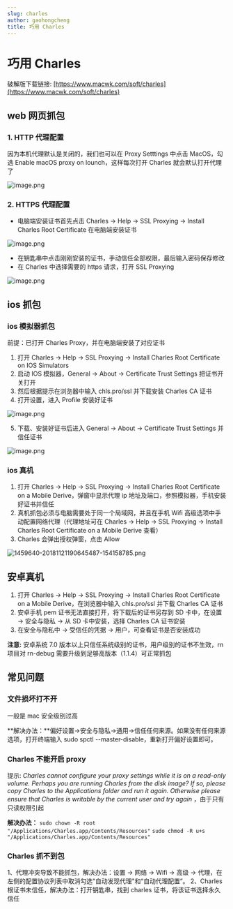 ```yaml
---
slug: charles
author: gaohongcheng
title: 巧用 Charles
---
```


# 巧用 Charles

破解版下载链接: [https://www.macwk.com/soft/charles](https://www.macwk.com/soft/charles)

## web 网页抓包

### 1. HTTP 代理配置

因为本机代理默认是关闭的，我们也可以在 Proxy Setttings 中点击 MacOS，勾选 Enable macOS proxy on lounch，这样每次打开 Charles 就会默认打开代理了

![image.png](https://intranetproxy.alipay.com/skylark/lark/0/2021/png/294489/1620788234626-0b8cc1ee-988e-4925-8a3a-df9a55e68824.png#clientId=uf92e8f21-7a68-4&from=paste&height=900&id=PL2Es&margin=%5Bobject%20Object%5D&name=image.png&originHeight=900&originWidth=1546&originalType=binary&ratio=1&size=424449&status=done&style=none&taskId=u744c91d4-cd98-487a-b878-1f5ba240f15&width=1546)

### 2. HTTPS 代理配置

- 电脑端安装证书首先点击 Charles -> Help -> SSL Proxying -> Install Charles Root Certificate 在电脑端安装证书

![image.png](https://intranetproxy.alipay.com/skylark/lark/0/2021/png/294489/1620788261393-f96f8109-5e45-40d2-88b9-8c384db538af.png#clientId=uf92e8f21-7a68-4&from=paste&height=716&id=u7223e061&margin=%5Bobject%20Object%5D&name=image.png&originHeight=716&originWidth=1758&originalType=binary&ratio=1&size=445724&status=done&style=none&taskId=u753b90e4-00a4-425c-9d7a-5560fbf3f2f&width=1758)

- 在钥匙串中点击刚刚安装的证书，手动信任全部权限，最后输入密码保存修改
- 在 Charles 中选择需要的 https 请求，打开 SSL Proxying

![image.png](https://intranetproxy.alipay.com/skylark/lark/0/2021/png/294489/1620789061799-857fe323-8c31-478b-baa4-7f55dba27920.png#clientId=uf92e8f21-7a68-4&from=paste&height=824&id=u7be0541f&margin=%5Bobject%20Object%5D&name=image.png&originHeight=824&originWidth=1074&originalType=binary&ratio=1&size=269108&status=done&style=none&taskId=u14ec84b6-98c6-4f1c-9b3c-a36c3e93c3c&width=1074)

## ios 抓包

### ios 模拟器抓包

前提：已打开 Charles Proxy，并在电脑端安装了对应证书

1. 打开 Charles -> Help -> SSL Proxying -> Install Charles Root Certificate on IOS Simulators
2. 启动 IOS 模拟器，General -> About -> Certificate Trust Settings 把证书开关打开
3. 然后根据提示在浏览器中输入 chls.pro/ssl 并下载安装 Charles CA 证书
4. 打开设置，进入 Profile 安装好证书

![image.png](https://intranetproxy.alipay.com/skylark/lark/0/2021/png/294489/1620788467719-0675201e-b623-4cf1-a683-8fa627958cbe.png#clientId=uf92e8f21-7a68-4&from=paste&height=826&id=ubda47c36&margin=%5Bobject%20Object%5D&name=image.png&originHeight=826&originWidth=386&originalType=binary&ratio=1&size=88100&status=done&style=none&taskId=u00dfaa97-7a37-4b53-9f8b-fbc7d87e15b&width=386)

5. 下载、安装好证书后进入 General -> About -> Certificate Trust Settings 并信任证书

![image.png](https://intranetproxy.alipay.com/skylark/lark/0/2021/png/294489/1620788605815-c76b2069-ba45-43df-bc95-55ac9806219b.png#clientId=uf92e8f21-7a68-4&from=paste&height=826&id=uaf980fb5&margin=%5Bobject%20Object%5D&name=image.png&originHeight=826&originWidth=386&originalType=binary&ratio=1&size=99408&status=done&style=none&taskId=uebb52a4a-7b49-44d4-bf38-201a1acd8ae&width=386)

### ios 真机

1. 打开 Charles -> Help -> SSL Proxying -> Install Charles Root Certificate on a Mobile Derive，弹窗中显示代理 ip 地址及端口，参照模拟器，手机安装好证书并信任
2. 真机抓包必须与电脑需要处于同一个局域网，并且在手机 Wifi 高级选项中手动配置网络代理（代理地址可在 Charles -> Help -> SSL Proxying -> Install Charles Root Certificate on a Mobile Derive 查看）
3. Charles 会弹出授权弹窗，点击 Allow

![1459640-20181121190645487-154158785.png](https://intranetproxy.alipay.com/skylark/lark/0/2021/png/294489/1629970435045-12ee9d2d-8668-459c-b396-46f885f9b960.png#clientId=u8f6bd953-73c2-4&from=drop&id=u3e29432d&margin=%5Bobject%20Object%5D&name=1459640-20181121190645487-154158785.png&originHeight=117&originWidth=569&originalType=binary&ratio=1&size=31939&status=done&style=none&taskId=u38681d69-84ae-468d-8564-f1b95d31f31)

## 安卓真机

1. 打开 Charles -> Help -> SSL Proxying -> Install Charles Root Certificate on a Mobile Derive，在浏览器中输入 chls.pro/ssl 并下载 Charles CA 证书
2. 安卓手机 pem 证书无法直接打开，将下载后的证书另存到 SD 卡中，在设置 -> 安全与隐私 -> 从 SD 卡中安装，选择 Charles CA 证书安装
3. 在安全与隐私中 -> 受信任的凭据 -> 用户，可查看证书是否安装成功

**注意:** 安卓系统 7.0 版本以上只信任系统级别的证书，用户级别的证书不生效，rn 项目对 rn-debug 需要升级到足够高版本（1.1.4）可正常抓包

## 常见问题

### 文件损坏打不开

一般是 mac 安全级别过高

**解决办法：**偏好设置->安全与隐私->通用->信任任何来源。如果没有任何来源选项，打开终端输入 sudo spctl --master-disable，重新打开偏好设置即可。

### Charles 不能开启 proxy

提示: _*Charles cannot configure your proxy settings while it is on a read-only volume. Perhaps you are running Charles from the disk image? If so, please copy Charles to the Applications folder and run it again. Otherwise please ensure that Charles is writable by the current user and try again*_ ，由于只有只读权限引起

**解决办法：**
`sudo chown -R root "/Applications/Charles.app/Contents/Resources"`
`sudo chmod -R u+s "/Applications/Charles.app/Contents/Resources"`

### Charles 抓不到包

1、代理冲突导致不能抓包，解决办法：设置 -> 网络 -> Wifi -> 高级 -> 代理，在左侧的配置协议列表中取消勾选"自动发现代理"和“自动代理配置”。
2、Charles 根证书未信任，解决办法：打开钥匙串，找到 charles 证书，将该证书选择永久信任
